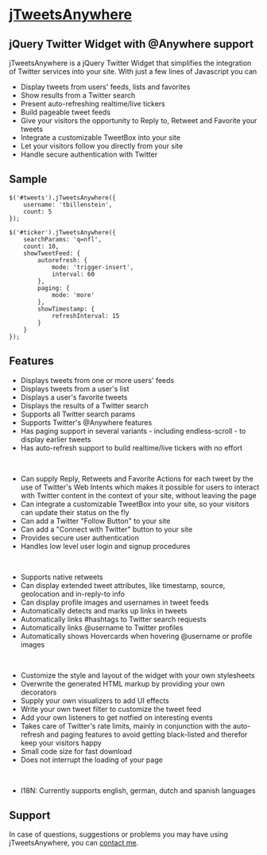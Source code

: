 [jTweetsAnywhere](http://thomasbillenstein.com/jTweetsAnywhere/)
================================================================
jQuery Twitter Widget with @Anywhere support
--------------------------------------------

jTweetsAnywhere is a jQuery Twitter Widget that simplifies the integration of Twitter services into your site.
With just a few lines of Javascript you can

* Display tweets from users' feeds, lists and favorites
* Show results from a Twitter search
* Present auto-refreshing realtime/live tickers
* Build pageable tweet feeds
* Give your visitors the opportunity to Reply to, Retweet and Favorite your tweets
* Integrate a customizable TweetBox into your site
* Let your visitors follow you directly from your site
* Handle secure authentication with Twitter

Sample
------
    $('#tweets').jTweetsAnywhere({
        username: 'tbillenstein',
        count: 5
    });

    $('#ticker').jTweetsAnywhere({
        searchParams: 'q=nfl',
        count: 10,
        showTweetFeed: {
            autorefresh: {
                mode: 'trigger-insert',
                interval: 60
            },
            paging: {
                mode: 'more'
            },
       	    showTimestamp: {
                refreshInterval: 15
            }
        }
    });

Features
--------
* Displays tweets from one or more users' feeds
* Displays tweets from a user's list
* Displays a user's favorite tweets
* Displays the results of a Twitter search
* Supports all Twitter search params
* Supports Twitter's @Anywhere features
* Has paging support in several variants - including endless-scroll - to display earlier tweets
* Has auto-refresh support to build realtime/live tickers with no effort

&nbsp;

* Can supply Reply, Retweets and Favorite Actions for each tweet by the use of Twitter's Web Intents which makes it possible for users to interact with Twitter content in the context of your site, without leaving the page
* Can integrate a customizable TweetBox into your site, so your visitors can update their status on the fly
* Can add a Twitter "Follow Button" to your site
* Can add a "Connect with Twitter" button to your site
* Provides secure user authentication
* Handles low level user login and signup procedures

&nbsp;

* Supports native retweets
* Can display extended tweet attributes, like timestamp, source, geolocation and in-reply-to info
* Can display profile images and usernames in tweet feeds
* Automatically detects and marks up links in tweets
* Automatically links #hashtags to Twitter search requests
* Automatically links @username to Twitter profiles
* Automatically shows Hovercards when hovering @username or profile images

&nbsp;

* Customize the style and layout of the widget with your own stylesheets
* Overwrite the generated HTML markup by providing your own decorators
* Supply your own visualizers to add UI effects
* Write your own tweet filter to customize the tweet feed
* Add your own listeners to get notfied on interesting events
* Takes care of Twitter's rate limits, mainly in conjunction with the auto-refresh and paging features to avoid getting black-listed and therefor keep your visitors happy
* Small code size for fast download
* Does not interrupt the loading of your page

&nbsp;

* I18N: Currently supports english, german, dutch and spanish languages

Support
-------

In case of questions, suggestions or problems you may have using jTweetsAnywhere, you can [contact me](http://thomasbillenstein.com/contact/).
